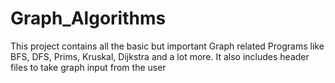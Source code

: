 # Graph_Algorithms
This project contains all the basic but important Graph related Programs like BFS, DFS, Prims, Kruskal, Dijkstra and a lot more.
It also includes header files to take graph input from the user

